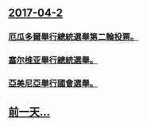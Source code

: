 ## [2017-04-2](/zh/news/2017/04/2/index.md)

### [厄瓜多爾舉行總統選舉第二輪投票。 ](/zh/news/2017/04/2/厄瓜多爾舉行總統選舉第二輪投票.md)
### [塞尔维亚舉行總統選舉。 ](/zh/news/2017/04/2/塞尔维亚舉行總統選舉.md)
### [亞美尼亞舉行國會選舉。 ](/zh/news/2017/04/2/亞美尼亞舉行國會選舉.md)
## [前一天...](/zh/news/2017/04/1/index.md)

